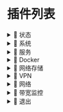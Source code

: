# 插件列表

<details>
  <summary>🔽 状态</summary>
 
  - 概览
  - 防火墙
  - 路由表
  - 系统日志
  - 内核日志
  - 系统进程
  - 实时信息
  - 实时监控
  - WireGuard 状态
  - 联机用户
  - 负载均衡
  - 释放内存

</details>

<details>
  <summary>🔽 系统</summary>

  - 系统
  - 管理权
  - TTYD 终端
  - 软件包
  - 启动项
  - 计划任务
  - 挂载点
  - 磁盘管理
  - LED 配置
  - 备份/升级
  - 自定义命令
  - 定时重启
  - 文件传输
  - CPU 性能优化调节
  - Design 主题设置
  - Argon 主题设置
  - 重启
  - 关机
  
</details>

<details>
  <summary>🔽 服务</summary>

  - PassWall
  - ShadowSocksR Plus+
  - AdGuard Home
  - BearDropper
  - 应用过滤
  - 全能推送
  - MosDNS
  - 上网时间控制
  - OpenClash
  - DDNS-GO
  - DAED
  - SmartDNS
  - WatchCat
  - 网络唤醒
  - Frps
  - UPnP
  - Frp 内网穿透
  - uHTTPd
  - KMS 服务器
  - Nps 内网穿透
  - MWAN3 分流助手

</details>

<details>
  <summary>🔽 Docker</summary>

  - 概览
  - 容器
  - 镜像
  - 网络
  - 存储卷
  - 事件
  - 配置

</details>

<details>
  <summary>🔽 网络存储</summary>

  - 文件浏览器
  - Syncthing
  - Alist 文件列表
  - qBittorrent
  - USB 打印服务器
  - 硬盘休眠
  - FTP 服务器
  - 网络共享

</details>

<details>
  <summary>🔽 VPN</summary>

  - V2ray 服务器
  - N2N VPN
  - IPSec VPN 服务器
  - SoftEther VPN 服务器
  - PPTP VPN 服务器
  - ZeroTier

</details>

<details>
  <summary>🔽 网络</summary>

  - 接口
  - DHCP/DNS
  - 主机名
  - IP/MAC 绑定
  - 静态路由
  - 防火墙
  - 网络诊断
  - Socat
  - Turbo ACC 网络加速
  - 多线多拨
  - 负载均衡

</details>

<details>
  <summary>🔽 带宽监控</summary>

  - 显示
  - 配置
  - 备份
  - 实时流量监测

</details>

<details>
  <summary>🔽 退出</summary>

  - 啥也没有

</details>